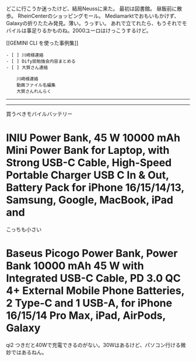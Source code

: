 どこに行こうか迷ったけど、結局Neussに来た。
最初は図書館。
昼飯前に散歩。
RheinCenterのショッピングモール。
Mediamarktでおもいもかけず、Galaxyの折りたたみ発見。薄い。うっすい。
あれで立てれたら、もうそれでモバイルは事足りるかものね。2000ユーロはけっこうするけど。


[[GEMINI CLI を使った事例集]]
 
```gantt
- [ ] 川崎様連絡
- [ ] Dify部勉強会内容まとめる
- [ ] 大賀さん連絡
```
```gannt
    川崎様連絡
    動画ファイル名編集
    大賀さんれんらく
```

---
---
買うべきモバイルバッテリー
# INIU Power Bank, 45 W 10000 mAh Mini Power Bank for Laptop, with Strong USB-C Cable, High-Speed Portable Charger USB C In & Out, Battery Pack for iPhone 16/15/14/13, Samsung, Google, MacBook, iPad and

こっちも小さい
# Baseus Picogo Power Bank, Power Bank 10000 mAh 45 W with Integrated USB-C Cable, PD 3.0 QC 4+ External Mobile Phone Batteries, 2 Type-C and 1 USB-A, for iPhone 16/15/14 Pro Max, iPad, AirPods, Galaxy

qi2 つきだと40Wで充電できるのがない。30Wはあるけど、パソコン行ける微妙ではあるねん。